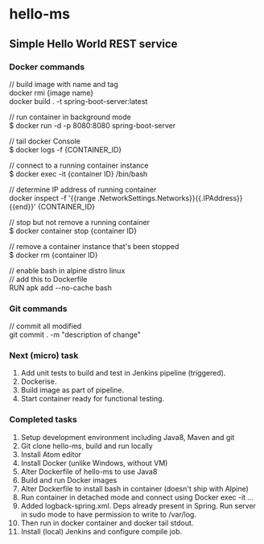 # hello-ms
## Simple Hello World REST service
### Docker commands

// build image with name and tag  
docker rmi {image name}  
docker build . -t spring-boot-server:latest  

// run container in background mode  
$ docker run -d -p 8080:8080 spring-boot-server  

// tail docker Console  
$ docker logs -f {CONTAINER_ID}

// connect to a running container instance  
$ docker exec -it {container ID} /bin/bash  

// determine IP address of running container  
docker inspect -f '{{range .NetworkSettings.Networks}}{{.IPAddress}}{{end}}' {CONTAINER_ID}  

// stop but not remove a running container    
$ docker container stop {container ID}  

// remove a container instance that's been stopped  
$ docker rm {container ID}  

// enable bash in alpine distro linux  
// add this to Dockerfile  
RUN apk add --no-cache bash  

### Git commands

// commit all modified  
git commit . -m "description of change"  

### Next (micro) task
1. Add unit tests to build and test in Jenkins pipeline (triggered).
2. Dockerise. 
3. Build image as part of pipeline.
4. Start container ready for functional testing.

### Completed tasks
1. Setup development environment including Java8, Maven and git  
2. Git clone hello-ms, build and run locally  
3. Install Atom editor  
4. Install Docker (unlike Windows, without VM)  
5. Alter Dockerfile of hello-ms to use Java8  
6. Build and run Docker images  
7. Alter Dockerfile to install bash in container (doesn't ship with Alpine)  
8. Run container in detached mode and connect using Docker exec -it ...  
9. Added logback-spring.xml. Deps already present in Spring. Run server in sudo mode to have permission to write to /var/log.  
10. Then run in docker container and docker tail stdout.
11. Install (local) Jenkins and configure compile job.
